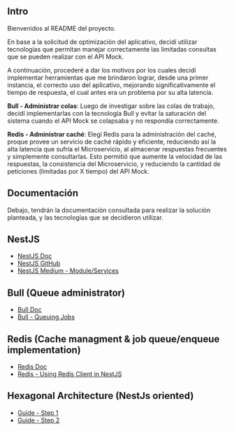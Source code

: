 ## Intro
Bienvenidos al README del proyecto.

En base a la solicitud de optimización del aplicativo, decidí utilizar tecnologías que permitan manejar correctamente las limitadas consultas que se pueden realizar con el API Mock.

A continuación, procederé a dar los motivos por los cuales decidí implementar herramientas que me brindaron lograr, desde una primer instancia, el correcto uso del aplicativo, mejorando significativamente el tiempo de respuesta, el cual antes era un problema por su alta latencia.

**Bull - Administrar colas**: Luego de investigar sobre las colas de trabajo, decidí implementarlas con la tecnología Bull y evitar la saturación del sistema cuando el API Mock se colapsaba y no respondía correctamente.

**Redis - Administrar caché**: Elegí Redis para la administración del caché, proque provee un servicio de caché rápido y eficiente, reduciendo así la alta latencia que sufría el Microservicio, al almacenar respuestas frecuentes y simplemente consultarlas. Esto permitió que aumente la velocidad de las respuestas, la consistencia del Microservicio, y reduciendo la cantidad de peticiones (limitadas por X tiempo) del API Mock.


## Documentación
Debajo, tendrán la documentación consultada para realizar la solución planteada, y las tecnologías que se decidieron utilizar.

## NestJS

- [NestJS Doc](https://docs.nestjs.com/providers#services)
- [NestJS GitHub](https://github.com/nestjs/nest)
- [NestJS Medium - Module/Services](https://medium.com/@prajapatijinesh3/nestjs-module-services-860e12689c1b)

## Bull (Queue administrator)

- [Bull Doc](https://docs.nestjs.com/techniques/queues)
- [Bull - Queuing Jobs](https://dev.to/railsstudent/queuing-jobs-in-nestjs-using-nestjsbullmq-package-55c1)

## Redis (Cache managment & job queue/enqueue implementation)

- [Redis Doc](https://docs.nestjs.com/microservices/redis)
- [Redis - Using Redis Client in NestJS](https://medium.com/@akintobiidris/using-redis-client-in-nestjs-3fe80eb91a49)

## Hexagonal Architecture (NestJs oriented)

- [Guide - Step 1](https://nullpointer-excelsior.github.io/posts/implementando-hexagonal-con-nestjs-part1/)
- [Guide - Step 2](https://nullpointer-excelsior.github.io/posts/implementando-hexagonal-con-nestjs-part2/)
